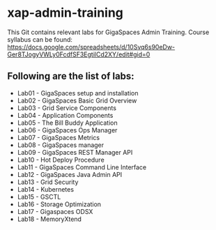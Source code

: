 # xap-admin-training

This Git contains relevant labs for GigaSpaces Admin Training.
Course syllabus can be found:
https://docs.google.com/spreadsheets/d/10Svq6s90eDw-Ger8TJogyVWLy0FcdfSF3EgtilCd2XY/edit#gid=0


## Following are the list of labs:

* Lab01 - GigaSpaces setup and installation
* Lab02 - GigaSpaces Basic Grid Overview
* Lab03 - Grid Service Components
* Lab04 - Application Components
* Lab05 - The Bill Buddy Application
* Lab06 - GigaSpaces Ops Manager
* Lab07 - GigaSpaces Metrics
* Lab08 - GigaSpaces manager
* Lab09 - GigaSpaces REST Manager API
* Lab10 - Hot Deploy Procedure
* Lab11 - GigaSpaces Command Line Interface
* Lab12 - GigaSpaces Java Admin API
* Lab13 - Grid Security
* Lab14 - Kubernetes
* Lab15 - GSCTL
* Lab16 - Storage Optimization
* Lab17 - Gigaspaces ODSX
* Lab18 - MemoryXtend
